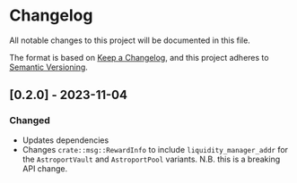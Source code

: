# Changelog

All notable changes to this project will be documented in this file.

The format is based on [Keep a Changelog](https://keepachangelog.com/en/1.0.0/),
and this project adheres to [Semantic Versioning](https://semver.org/spec/v2.0.0.html).

## [0.2.0] - 2023-11-04

### Changed

- Updates dependencies
- Changes `crate::msg::RewardInfo` to include `liquidity_manager_addr` for the `AstroportVault` and `AstroportPool` variants. N.B. this is a breaking API change.
